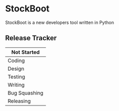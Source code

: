 # StockBoot
StockBoot is a new developers tool written in Python

## Release Tracker

| Not Started   | 
| ------------- | 
| Coding | 
| Design  |
| Testing  | 
| Writing  |
| Bug Squashing  |
| Releasing  |
